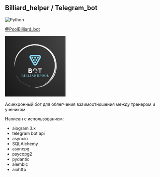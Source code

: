 ## Billiard_helper / Telegram_bot

![Python](https://img.shields.io/badge/python-3.10+-blue.svg)

[@PoolBilliard_bot](https://t.me/PoolBilliard_bot)

<img src="images/bot_2.jpg" width="200" height="200" />

Асинхронный бот для облегчения взаимоотношения между тренером и учеником

Написан с использованием:
* aiogram 3.x
* telegram bot api
* asyncio
* SQLAlchemy
* asyncpg
* psycopg2
* pydantic
* alembic
* aiohttp

